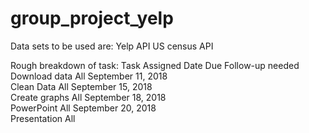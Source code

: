 # group_project_yelp
Data sets to be used are:
Yelp API
US census API

Rough breakdown of task:
Task	        Assigned	Date Due	Follow-up needed
Download data	All	      September 11, 2018	
Clean Data	    All	      September 15, 2018	
Create graphs	All	      September 18, 2018	
PowerPoint	    All	      September 20, 2018	
Presentation	All		
